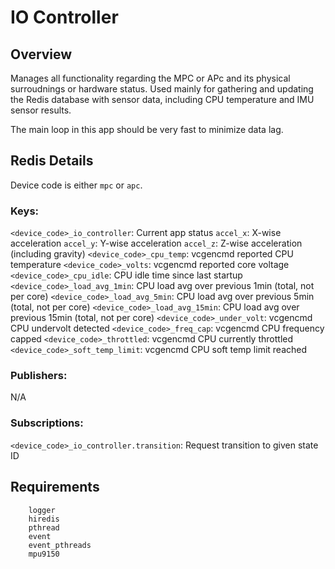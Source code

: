 # IO Controller

## Overview
Manages all functionality regarding the MPC or APc and its physical surroudnings or hardware status. Used mainly for gathering and updating the Redis database with sensor data, including CPU temperature and IMU sensor results.

The main loop in this app should be very fast to minimize data lag.

## Redis Details
Device code is either `mpc` or `apc`.
### Keys:
`<device_code>_io_controller`: Current app status
`accel_x`: X-wise acceleration
`accel_y`: Y-wise acceleration
`accel_z`: Z-wise acceleration (including gravity)
`<device_code>_cpu_temp`: vcgencmd reported CPU temperature
`<device_code>_volts`: vcgencmd reported core voltage
`<device_code>_cpu_idle`: CPU idle time since last startup
`<device_code>_load_avg_1min`: CPU load avg over previous 1min (total, not per core)
`<device_code>_load_avg_5min`: CPU load avg over previous 5min (total, not per core)
`<device_code>_load_avg_15min`: CPU load avg over previous 15min (total, not per core)
`<device_code>_under_volt`: vcgencmd CPU undervolt detected
`<device_code>_freq_cap`: vcgencmd CPU frequency capped
`<device_code>_throttled`: vcgencmd CPU currently throttled
`<device_code>_soft_temp_limit`: vcgencmd CPU soft temp limit reached
### Publishers:
N/A
### Subscriptions:
`<device_code>_io_controller.transition`: Request transition to given state ID
## Requirements
```
    logger
    hiredis
    pthread
    event
    event_pthreads
    mpu9150
```